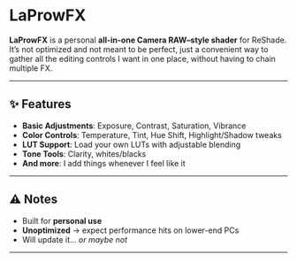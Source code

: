# LaProwFX

**LaProwFX** is a personal **all-in-one Camera RAW–style shader** for ReShade.  
It’s not optimized and not meant to be perfect, just a convenient way to gather all the editing controls I want in one place, without having to chain multiple FX.  

---

## ✨ Features
- **Basic Adjustments**: Exposure, Contrast, Saturation, Vibrance  
- **Color Controls**: Temperature, Tint, Hue Shift, Highlight/Shadow tweaks  
- **LUT Support**: Load your own LUTs with adjustable blending  
- **Tone Tools**: Clarity, whites/blacks  
- **And more**: I add things whenever I feel like it  

---

## ⚠️ Notes
- Built for **personal use**  
- **Unoptimized** → expect performance hits on lower-end PCs  
- Will update it... *or maybe not* 

---

